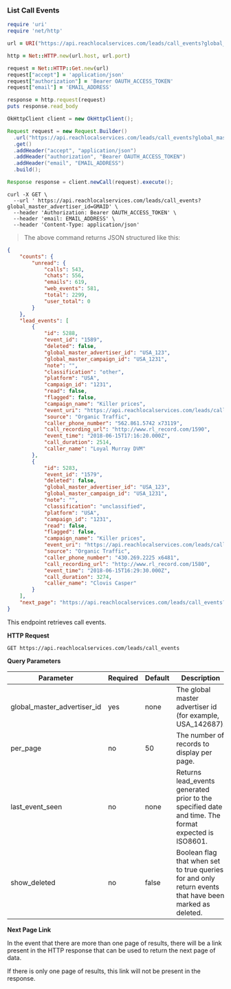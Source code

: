 ### List Call Events

```ruby
require 'uri'
require 'net/http'

url = URI("https://api.reachlocalservices.com/leads/call_events?global_master_advertiser_id=GMAID")

http = Net::HTTP.new(url.host, url.port)

request = Net::HTTP::Get.new(url)
request["accept"] = 'application/json'
request["authorization"] = 'Bearer OAUTH_ACCESS_TOKEN'
request["email"] = 'EMAIL_ADDRESS'

response = http.request(request)
puts response.read_body
```

```java
OkHttpClient client = new OkHttpClient();

Request request = new Request.Builder()
  .url("https://api.reachlocalservices.com/leads/call_events?global_master_advertiser_id=GMAID")
  .get()
  .addHeader("accept", "application/json")
  .addHeader("authorization", "Bearer OAUTH_ACCESS_TOKEN")
  .addHeader("email", "EMAIL_ADDRESS")
  .build();

Response response = client.newCall(request).execute();
```

```shell
curl -X GET \
  --url ' https://api.reachlocalservices.com/leads/call_events?global_master_advertiser_id=GMAID' \
  --header 'Authorization: Bearer OAUTH_ACCESS_TOKEN' \
  --header 'email: EMAIL_ADDRESS' \
  --header 'Content-Type: application/json'
```

> The above command returns JSON structured like this:

```json
{
    "counts": {
        "unread": {
            "calls": 543,
            "chats": 556,
            "emails": 619,
            "web_events": 581,
            "total": 2299,
            "user_total": 0
        }
    },
    "lead_events": [
        {
            "id": 5288,
            "event_id": "1589",
            "deleted": false,
            "global_master_advertiser_id": "USA_123",
            "global_master_campaign_id": "USA_1231",
            "note": "",
            "classification": "other",
            "platform": "USA",
            "campaign_id": "1231",
            "read": false,
            "flagged": false,
            "campaign_name": "Killer prices",
            "event_uri": "https://api.reachlocalservices.com/leads/call_events/5288",
            "source": "Organic Traffic",
            "caller_phone_number": "562.861.5742 x73119",
            "call_recording_url": "http://www.rl_record.com/1590",
            "event_time": "2018-06-15T17:16:20.000Z",
            "call_duration": 2514,
            "caller_name": "Loyal Murray DVM"
        },
        {
            "id": 5283,
            "event_id": "1579",
            "deleted": false,
            "global_master_advertiser_id": "USA_123",
            "global_master_campaign_id": "USA_1231",
            "note": "",
            "classification": "unclassified",
            "platform": "USA",
            "campaign_id": "1231",
            "read": false,
            "flagged": false,
            "campaign_name": "Killer prices",
            "event_uri": "https://api.reachlocalservices.com/leads/call_events/5283",
            "source": "Organic Traffic",
            "caller_phone_number": "430.269.2225 x6481",
            "call_recording_url": "http://www.rl_record.com/1580",
            "event_time": "2018-06-15T16:29:30.000Z",
            "call_duration": 3274,
            "caller_name": "Clovis Casper"
        }
    ],
    "next_page": "https://api.reachlocalservices.com/leads/call_events?global_master_advertiser_id=USA_123&per_page=50&last_event_seen=2018-06-13 12:52:385023&show_deleted=false"
}
```

This endpoint retrieves call events.

**HTTP Request**

`GET https://api.reachlocalservices.com/leads/call_events`

**Query Parameters**

Parameter | Required | Default | Description
--------- | -------- |-------- | -----------
global_master_advertiser_id | yes | none | The global master advertiser id (for example, USA_142687).
per_page | no | 50 | The number of records to display per page.
last_event_seen | no | none | Returns lead_events generated prior to the specified date and time. The format expected is ISO8601.
show_deleted | no | false | Boolean flag that when set to true queries for and only return events that have been marked as deleted.

**Next Page Link**

In the event that there are more than one page of results, there will be a link present in the HTTP response that can be used to return the next page of data.

If there is only one page of results, this link will not be present in the response.
